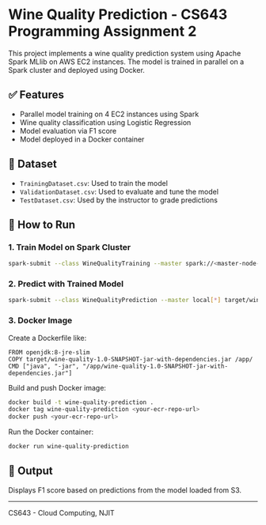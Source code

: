 
# Wine Quality Prediction - CS643 Programming Assignment 2

This project implements a wine quality prediction system using Apache Spark MLlib on AWS EC2 instances. The model is trained in parallel on a Spark cluster and deployed using Docker.

## ✅ Features
- Parallel model training on 4 EC2 instances using Spark
- Wine quality classification using Logistic Regression
- Model evaluation via F1 score
- Model deployed in a Docker container

## 📁 Dataset
- `TrainingDataset.csv`: Used to train the model
- `ValidationDataset.csv`: Used to evaluate and tune the model
- `TestDataset.csv`: Used by the instructor to grade predictions

## 🚀 How to Run

### 1. Train Model on Spark Cluster
```bash
spark-submit --class WineQualityTraining --master spark://<master-node-ip>:7077 target/wine-quality-1.0-SNAPSHOT-jar-with-dependencies.jar
```

### 2. Predict with Trained Model
```bash
spark-submit --class WineQualityPrediction --master local[*] target/wine-quality-1.0-SNAPSHOT-jar-with-dependencies.jar
```

### 3. Docker Image
Create a Dockerfile like:
```
FROM openjdk:8-jre-slim
COPY target/wine-quality-1.0-SNAPSHOT-jar-with-dependencies.jar /app/
CMD ["java", "-jar", "/app/wine-quality-1.0-SNAPSHOT-jar-with-dependencies.jar"]
```

Build and push Docker image:
```bash
docker build -t wine-quality-prediction .
docker tag wine-quality-prediction <your-ecr-repo-url>
docker push <your-ecr-repo-url>
```

Run the Docker container:
```bash
docker run wine-quality-prediction
```

## 🧠 Output
Displays F1 score based on predictions from the model loaded from S3.

---
CS643 - Cloud Computing, NJIT

